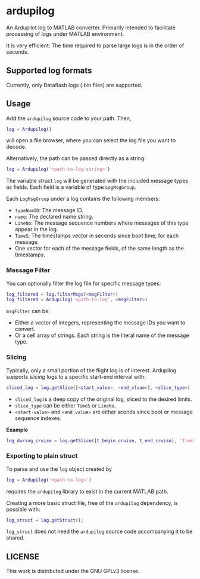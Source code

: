 # ardupilog
An Ardupilot log to MATLAB converter. Primarily intended to facilitate processing of logs under MATLAB environment.

It is very efficient: The time required to parse large logs is in the order of seconds.

## Supported log formats
Currently, only Dataflash logs (.bin files) are supported.

## Usage
Add the `ardupilog` source code to your path.
Then,
```matlab
log = Ardupilog()
```
will open a file browser, where you can select the log file you want to decode.

Alternatively, the path can be passed directly as a string:
```matlab
log = Ardupilog('<path-to-log-string>')
```

The variable struct `log` will be generated with the included message types as fields.
Each field is a variable of type `LogMsgGroup`.

Each `LogMsgGroup` under a log contains the following members:
* `typeNumID`: The message ID.
* `name`: The declared name string.
* `LineNo`: The message sequence numbers where messages of this type appear in the log.
* `TimeS`: The timestamps vector in seconds since boot time, for each message.
* One vector for each of the message fields, of the same length as the timestamps.

### Message Filter
You can optionally filter the log file for specific message types:
```matlab
log_filtered = log.filterMsgs(<msgFilter>)
log_filtered = Ardupilog('<path-to-log', <msgFilter>)
```

`msgFilter` can be:
* Either a vector of integers, representing the message IDs you want to convert.
* Or a cell array of strings. Each string is the literal name of the message type.

### Slicing
Typically, only a small portion of the flight log is of interest. Ardupilog supports *slicing* logs to a specific start-end interval with:
```matlab
sliced_log = log.getSlice([<start_value>, <end_vlaue>], <slice_type>)
```
* `sliced_log` is a deep copy of the original log, sliced to the desired limits.
* `slice_type` can be either `TimeS` or `LineNo`.
* `<start-value>` and `<end_value>` are either sconds since boot or message sequence indexes.

**Example**
```matlab
log_during_cruise = log.getSlice([t_begin_cruise, t_end_cruise], 'TimeS')
```

### Exporting to plain struct
To parse and use the `log` object created by
```matlab
log = Ardupilog('<path-to-log>')
```
requires the `ardupilog` library to exist in the current MATLAB path.

Creating a more basic struct file, free of the `ardupilog` dependency, is possible with:
```matlab
log_struct = log.getStruct();
```
`log_struct` does not need the `ardupilog` source code accompanying it to be shared.

## LICENSE
This work is distributed under the GNU GPLv3 license.
